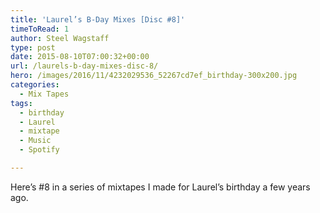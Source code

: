 ```yaml
---
title: 'Laurel’s B-Day Mixes [Disc #8]'
timeToRead: 1 
author: Steel Wagstaff
type: post
date: 2015-08-10T07:00:32+00:00
url: /laurels-b-day-mixes-disc-8/
hero: /images/2016/11/4232029536_52267cd7ef_birthday-300x200.jpg
categories:
  - Mix Tapes
tags:
  - birthday
  - Laurel
  - mixtape
  - Music
  - Spotify

---
```

Here&#8217;s #8 in a series of mixtapes I made for Laurel&#8217;s birthday a few years ago.